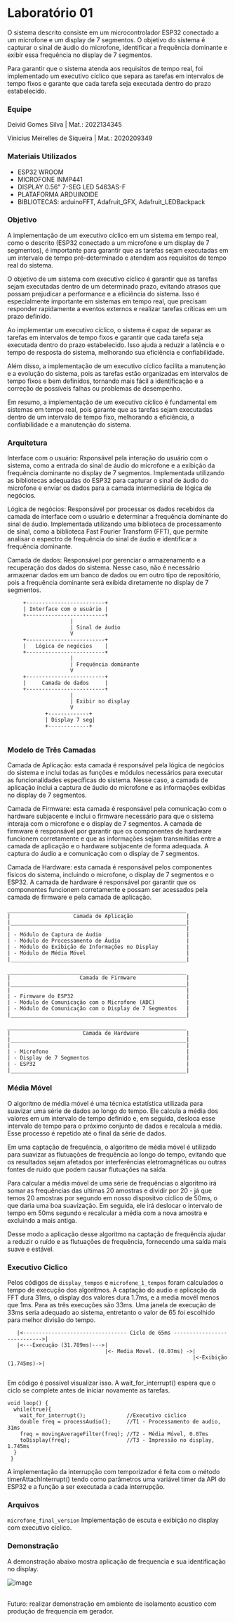 # Laboratório 01

O sistema descrito consiste em um microcontrolador ESP32 conectado a um microfone e um display de 7 segmentos. O objetivo do sistema é capturar o sinal de áudio do microfone, identificar a frequência dominante e exibir essa frequência no display de 7 segmentos.

Para garantir que o sistema atenda aos requisitos de tempo real, foi implementado um executivo cíclico que separa as tarefas em intervalos de tempo fixos e garante que cada tarefa seja executada dentro do prazo estabelecido.

### Equipe
Deivid Gomes Silva | Mat.: 2022134345

Vinicius Meirelles de Siqueira | Mat.: 2020209349

### Materiais Utilizados

* ESP32 WROOM
* MICROFONE INMP441
* DISPLAY 0.56" 7-SEG LED 5463AS-F
* PLATAFORMA ARDUINOIDE
* BIBLIOTECAS: arduinoFFT, Adafruit_GFX, Adafruit_LEDBackpack

### Objetivo

A implementação de um executivo cíclico em um sistema em tempo real, como o descrito (ESP32 conectado a um microfone e um display de 7 segmentos), é importante para garantir que as tarefas sejam executadas em um intervalo de tempo pré-determinado e atendam aos requisitos de tempo real do sistema.

O objetivo de um sistema com executivo cíclico é garantir que as tarefas sejam executadas dentro de um determinado prazo, evitando atrasos que possam prejudicar a performance e a eficiência do sistema. Isso é especialmente importante em sistemas em tempo real, que precisam responder rapidamente a eventos externos e realizar tarefas críticas em um prazo definido.

Ao implementar um executivo cíclico, o sistema é capaz de separar as tarefas em intervalos de tempo fixos e garantir que cada tarefa seja executada dentro do prazo estabelecido. Isso ajuda a reduzir a latência e o tempo de resposta do sistema, melhorando sua eficiência e confiabilidade.

Além disso, a implementação de um executivo cíclico facilita a manutenção e a evolução do sistema, pois as tarefas estão organizadas em intervalos de tempo fixos e bem definidos, tornando mais fácil a identificação e a correção de possíveis falhas ou problemas de desempenho.

Em resumo, a implementação de um executivo cíclico é fundamental em sistemas em tempo real, pois garante que as tarefas sejam executadas dentro de um intervalo de tempo fixo, melhorando a eficiência, a confiabilidade e a manutenção do sistema.

### Arquitetura
Interface com o usuário: Rsponsável pela interação do usuário com o sistema, como a entrada do sinal de áudio do microfone e a exibição da frequência dominante no display de 7 segmentos. Implementada utilizando as bibliotecas adequadas do ESP32 para capturar o sinal de áudio do microfone e enviar os dados para a camada intermediária de lógica de negócios.

Lógica de negócios: Responsável por processar os dados recebidos da camada de interface com o usuário e determinar a frequência dominante do sinal de áudio. Implementada utilizando uma biblioteca de processamento de sinal, como a biblioteca Fast Fourier Transform (FFT), que permite analisar o espectro de frequência do sinal de áudio e identificar a frequência dominante.

Camada de dados: Responsável por gerenciar o armazenamento e a recuperação dos dados do sistema. Nesse caso, não é necessário armazenar dados em um banco de dados ou em outro tipo de repositório, pois a frequência dominante será exibida diretamente no display de 7 segmentos.

```
     +-------------------------+
     | Interface com o usuário |
     +-------------------------+
                    |
                    | Sinal de áudio
                    V
     +-------------------------+
     |   Lógica de negócios    |
     +-------------------------+
                    |
                    | Frequência dominante
                    V
     +-------------------------+
     |     Camada de dados     |
     +-------------------------+
                    |
                    | Exibir no display
                    V
            +-------------+
            | Display 7 seg|
            +-------------+


```
### Modelo de Três Camadas

Camada de Aplicação: esta camada é responsável pela lógica de negócios do sistema e inclui todas as funções e módulos necessários para executar as funcionalidades específicas do sistema. Nesse caso, a camada de aplicação ínclui a captura de áudio do microfone e as informações exibidas no display de 7 segmentos.

Camada de Firmware: esta camada é responsável pela comunicação com o hardware subjacente e inclui o firmware necessário para que o sistema interaja com o microfone e o display de 7 segmentos. A camada de firmware é responsável por garantir que os componentes de hardware funcionem corretamente e que as informações sejam transmitidas entre a camada de aplicação e o hardware subjacente de forma adequada. A captura do áudio a e comunicação com o display de 7 segmentos.

Camada de Hardware: esta camada é responsável pelos componentes físicos do sistema, incluindo o microfone, o display de 7 segmentos e o ESP32. A camada de hardware é responsável por garantir que os componentes funcionem corretamente e possam ser acessados pela camada de firmware e pela camada de aplicação.

```
_________________________________________________________
|                    Camada de Aplicação                 |
|________________________________________________________|
|                                                        |
| - Módulo de Captura de Áudio                           |
| - Módulo de Processamento de Áudio                     |
| - Módulo de Exibição de Informações no Display         |  
| - Módulo de Média Móvel                                |
|________________________________________________________|

_________________________________________________________
|                      Camada de Firmware                |
|________________________________________________________|
|                                                        |
| - Firmware do ESP32                                    |
| - Módulo de Comunicação com o Microfone (ADC)          |
| - Módulo de Comunicação com o Display de 7 Segmentos   |
|________________________________________________________|

_________________________________________________________
|                       Camada de Hardware               |
|________________________________________________________|
|                                                        |
| - Microfone                                            |
| - Display de 7 Segmentos                               |
| - ESP32                                                |
|________________________________________________________|

```
### Média Móvel

O algoritmo de média móvel é uma técnica estatística utilizada para suavizar uma série de dados ao longo do tempo. Ele calcula a média dos valores em um intervalo de tempo definido e, em seguida, desloca esse intervalo de tempo para o próximo conjunto de dados e recalcula a média. Esse processo é repetido até o final da série de dados.

Em uma captação de frequência, o algoritmo de média móvel é utilizado para suavizar as flutuações de frequência ao longo do tempo, evitando que os resultados sejam afetados por interferências eletromagnéticas ou outras fontes de ruído que podem causar flutuações na saída.

Para calcular a média móvel de uma série de frequências o algoritmo irá somar as frequências das ultimas 20 amostras e dividir por 20 - já que temos 20 amostras por segundo em nosso dispositvo ciclico de 50ms, o que daria uma boa suavização. Em seguida, ele irá deslocar o intervalo de tempo em 50ms segundo e recalcular a média com a nova amostra e excluindo a mais antiga.

Desse modo a aplicação desse algoritmo na captação de frequência ajudar a reduzir o ruído e as flutuações de frequência, fornecendo uma saída mais suave e estável. 

### Executivo Ciclico

Pelos códigos de ```display_tempos``` e ```microfone_1_tempos``` foram calculados o tempo de execução dos algoritmos. A captação do audio e aplicação da FFT dura 31ms, o display dos valores dura 1.7ms, e a media movél menos que 1ms. Para as três execuções são 33ms. Uma janela de execução de 33ms seria adequado ao sistema, entretanto o valor de 65 foi escolhido para melhor divisão do tempo.

```
   |<--------------------------------- Ciclo de 65ms ---------------------------->|
   |<---Execução (31.789ms)--->|
                               |<- Media Movel. (0.07ms) ->|     
                                                           |<-Exibição (1.745ms)->|


```
Em código é possível visualizar isso. A wait_for_interrupt() espera que o ciclo se complete antes de iniciar novamente as tarefas.
```
void loop() {
  while(true){
    wait_for_interrupt();             //Executivo ciclico
    double freq = processAudio();     //T1 - Processamento de audio, 31ms
    freq = movingAverageFilter(freq); //T2 - Média Móvel, 0.07ms
    toDisplay(freq);                  //T3 - Impressão no display, 1.745ms
  }
 }
```
A implementação da interrupção com temporizador é feita com o método timerAttachInterrupt() tendo como parâmetros uma variável timer da
API do ESP32 e a função a ser executada a cada interrupção.

### Arquivos

```microfone_final_version``` Implementação de escuta e exibição no display com executivo ciclico. <br />
   
### Demonstração

A demonstração abaixo mostra aplicação de frequencia e sua identificação no display.
<p align="center">

![image](https://user-images.githubusercontent.com/50549048/225274658-8e4e4c00-be26-4fce-bbe2-4e44adb94775.png)

</p>
 <br />
Futuro: realizar demonstração em ambiente de isolamento acustico com produção de frequencia em gerador. 



